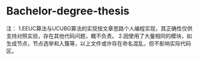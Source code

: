 # Bachelor-degree-thesis
注：
1.EEUC算法与UCUBG算法的实现按文章思路个人编程实现，其正确性仅供支持对照实验，存在其他代码问题，概不负责。
2.因使用了大量相同的模块，如生成节点，节点选举和入簇等，以上文件或许存在命名混乱，但不影响实际代码区。
